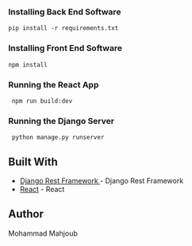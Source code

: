 
### Installing Back End Software 

```
pip install -r requirements.txt
```

### Installing Front End Software 

```
npm install 
```

### Running the React App 

```
 npm run build:dev
```

### Running the Django Server

```
 python manage.py runserver
```

## Built With

* [Django Rest Framework ](https://www.django-rest-framework.org/) - Django Rest Framework 
* [React](https://reactjs.org/) - React 

## Author

Mohammad Mahjoub


